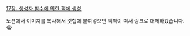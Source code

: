[17장. 생성자 함수에 의한 객체 생성](https://www.notion.so/17-04608e0ccf3a40d1b0d277205c9adad6)

노션에서 이미지를 복사해서 깃헙에 붙여넣으면 엑박이 떠서 링크로 대체하겠습니다. 😭
